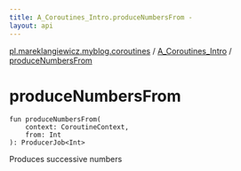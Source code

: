 ```yaml
---
title: A_Coroutines_Intro.produceNumbersFrom - 
layout: api
---
```


<div class='api-docs-breadcrumbs'><a href="../index.html">pl.mareklangiewicz.myblog.coroutines</a> / <a href="index.html">A_Coroutines_Intro</a> / <a href=".">produceNumbersFrom</a></div>

# produceNumbersFrom

<div class="signature"><code><span class="keyword">fun </span><span class="identifier">produceNumbersFrom</span><span class="symbol">(</span><br/>&nbsp;&nbsp;&nbsp;&nbsp;<span class="parameterName" id="pl.mareklangiewicz.myblog.coroutines.A_Coroutines_Intro$produceNumbersFrom(kotlin.coroutines.experimental.CoroutineContext, kotlin.Int)/context">context</span><span class="symbol">:</span>&nbsp;<span class="identifier">CoroutineContext</span><span class="symbol">, </span><br/>&nbsp;&nbsp;&nbsp;&nbsp;<span class="parameterName" id="pl.mareklangiewicz.myblog.coroutines.A_Coroutines_Intro$produceNumbersFrom(kotlin.coroutines.experimental.CoroutineContext, kotlin.Int)/from">from</span><span class="symbol">:</span>&nbsp;<span class="identifier">Int</span><br/><span class="symbol">)</span><span class="symbol">: </span><span class="identifier">ProducerJob</span><span class="symbol">&lt;</span><span class="identifier">Int</span><span class="symbol">&gt;</span></code></div>

Produces successive numbers

